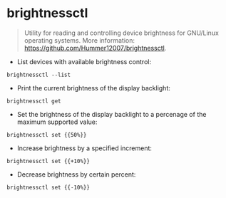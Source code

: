 # brightnessctl

> Utility for reading and controlling device brightness for GNU/Linux operating systems.
> More information: <https://github.com/Hummer12007/brightnessctl>.

- List devices with available brightness control:

`brightnessctl --list`

- Print the current brightness of the display backlight:

`brightnessctl get`

- Set the brightness of the display backlight to a percenage of the maximum supported value:

`brightnessctl set {{50%}}`

- Increase brightness by a specified increment:

`brightnessctl set {{+10%}}`

- Decrease brightness by certain percent:

`brightnessctl set {{-10%}}`
